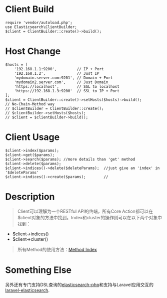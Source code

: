 # Client Build
```
require 'vendor/autoload.php';
use Elasticsearch\ClientBuilder;
$client = ClientBuilder::create()->build();
```

# Host Change
```
$hosts = [
    '192.168.1.1:9200',         // IP + Port
    '192.168.1.2',              // Just IP
    'mydomain.server.com:9201', // Domain + Port
    'mydomain2.server.com',     // Just Domain
    'https://localhost',        // SSL to localhost
    'https://192.168.1.3:9200'  // SSL to IP + Port
];
$client = ClientBuilder::create()->setHosts($hosts)->build();    
// No-Chain-Method way
// $clientBuilder = ClientBuilder::create();
// $clientBuilder->setHosts($hosts); 
// $client = $clientBuilder->build(); 
```

# Client Usage
```
$client->index($params);  
$client->get($params);
$client->search($params); //more details than 'get' method
$client->delete($params);
$client->indices()->delete($deleteParams);  //just give an 'index' in '$deleteParams'
$client->indices()->create($params);        //
```

# Description
> Client可以理解为一个RESTful API的终端，所有Core Action都可以在$client对象的方法中找到。Index和cluster的操作则可以在以下两个对象中找到：
- $client->indices()
- $client->cluster()
> 所有Method的使用方法：[Method Index](https://www.elastic.co/guide/en/elasticsearch/client/php-api/current/ElasticsearchPHP_Endpoints.html#Elasticsearch_Clientreindex_reindex)

# Something Else
另外还有专门支持DSL查询的[elasticsearch-php](https://github.com/ongr-io/ElasticsearchDSL)和支持与Laravel应用交互的[laravel-elasticsearch](https://github.com/cviebrock/laravel-elasticsearch).
